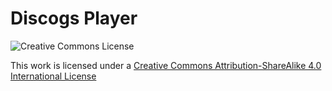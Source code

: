 # Discogs Player

![Creative Commons License][license]

[license]: https://i.creativecommons.org/l/by-sa/4.0/88x31.png "This work is licensed under a Creative Commons Attribution-ShareAlike 4.0 International License" 

This work is licensed under a 
[Creative Commons Attribution-ShareAlike 4.0 International License](http://creativecommons.org/licenses/by-sa/4.0/)


